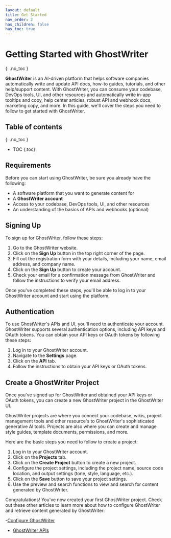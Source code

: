 ```yaml
---
layout: default
title: Get Started
nav_order: 2
has_children: false
has_toc: true
---
```


# Getting Started with GhostWriter
{: .no_toc }

**GhostWriter** is an AI-driven platform that helps software companies automatically write and update API docs, how-to guides, tutorials, and other help/support content. With GhostWriter, you can consume your codebase, DevOps tools, UI, and other resources and automatically write in-app tooltips and copy, help center articles, robust API and webhook docs, marketing copy, and more. In this guide, we'll cover the steps you need to follow to get started with GhostWriter.

## Table of contents
{: .no_toc }

- TOC
{:toc}

## Requirements

Before you can start using GhostWriter, be sure you already have the following:

- A software platform that you want to generate content for
- A **GhostWriter account**
- Access to your codebase, DevOps tools, UI, and other resources
- An understanding of the basics of APIs and webhooks (optional)

## Signing Up

To sign up for GhostWriter, follow these steps:

1. Go to the GhostWriter website.
2. Click on the **Sign Up** button in the top right corner of the page.
3. Fill out the registration form with your details, including your name, email address, and company name.
4. Click on the **Sign Up** button to create your account.
5. Check your email for a confirmation message from GhostWriter and follow the instructions to verify your email address.

Once you've completed these steps, you'll be able to log in to your GhostWriter account and start using the platform.

## Authentication

To use GhostWriter's APIs and UI, you'll need to authenticate your account. GhostWriter supports several authentication options, including API keys and OAuth tokens. You can obtain your API keys or OAuth tokens by following these steps:

1. Log in to your GhostWriter account.
2. Navigate to the **Settings** page.
3. Click on the **API** tab.
4. Follow the instructions to obtain your API keys or OAuth tokens.

## Create a GhostWriter Project

Once you've signed up for GhostWriter and obtained your API keys or OAuth tokens, you can create a new GhostWriter project in the GhostWriter UI. 

GhostWriter projects are where you connect your codebase, wikis, project management tools and other resource's to GhostWriter's sophisticated generative AI tools. Projects are also where you can create and manage style guides, template documents, permissions, and more.

 Here are the basic steps you need to follow to create a project:

1. Log in to your GhostWriter account.
2. Click on the **Projects** tab.
3. Click on the **Create Project** button to create a new project.
4. Configure the project settings, including the project name, source code location, and output settings (tone, style, language, etc.).
5. Click on the **Save** button to save your project settings.
6. Use the preview and search functions to view and search for content generated by GhostWriter.

Congratulations! You've now created your first GhostWriter project. Check out these other articles to learn more about how to configure GhostWriter and retrieve content generated by GhostWriter:

-[Configure GhostWriter](docs/Configure.html)
- [GhostWriter APIs](docs/APIs.html)